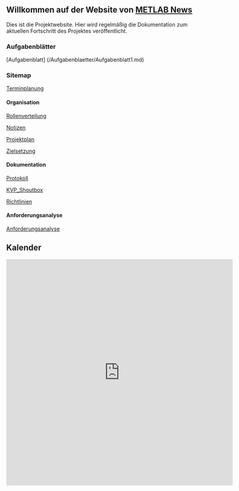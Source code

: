 ## Willkommen auf der Website von [METLAB News](https://invisibleusa.github.io/METLAB_News/)

Dies ist die Projektwebsite. Hier wird regelmäßig die Dokumentation zum aktuellen Fortschritt des Projektes veröffentlicht.

### Aufgabenblätter
[Aufgabenblatt] (/Aufgabenblaetter/Aufgabenblatt1.md)

### Sitemap

[Terminplanung](Terminplanung.md)
#### Organisation
[Rollenverteilung](/Organisation/Rollenverteilung.md)

[Notizen](/Organisation/Notizen.md)

[Projektplan](/Organisation/Projektplan/Projektplan.md)

[Zielsetzung](/Organisation/Projektplan/Zielsetzung.md)
#### Dokumentation
[Protokoll](/Dokumentation/Protokoll.md)

[KVP_Shoutbox](/Dokumentation/KVP_Shoutbox.MD)

[Richtlinien](/Dokumentation/Richtlinien.md)

#### Anforderungsanalyse
[Anforderungsanalyse](/Anforderungsanalyse/Anforderungsanalyse.md)

## Kalender

<iframe src="https://calendar.google.com/calendar/embed?src=d43ofvv53hitcom8orp7pd2jr4%40group.calendar.google.com&ctz=Europe%2FBerlin" style="border: 0" width="600" height="600" frameborder="0" scrolling="no"></iframe>
